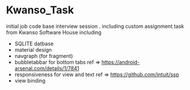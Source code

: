 # Kwanso_Task
initial job code base interview session . including custom assignment task from Kwanso Software House
including
- SQLITE datbase
- material design 
- navgraph (for fragment)
- bubbletabbar for bottom tabs  ref => https://android-arsenal.com/details/1/7841
- responsiveness for view and text ref => https://github.com/intuit/ssp
- view binding 
